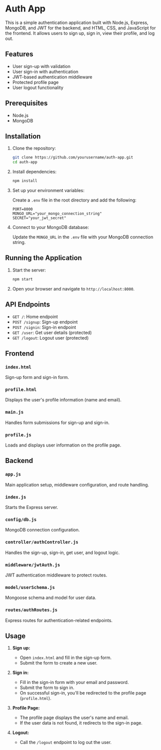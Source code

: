 # Auth App

This is a simple authentication application built with Node.js, Express, MongoDB, and JWT for the backend, and HTML, CSS, and JavaScript for the frontend. It allows users to sign up, sign in, view their profile, and log out.

## Features

- User sign-up with validation
- User sign-in with authentication
- JWT-based authentication middleware
- Protected profile page
- User logout functionality

## Prerequisites

- Node.js
- MongoDB

## Installation

1. Clone the repository:

    ```bash
    git clone https://github.com/yourusername/auth-app.git
    cd auth-app
    ```

2. Install dependencies:

    ```bash
    npm install
    ```

3. Set up your environment variables:

    Create a `.env` file in the root directory and add the following:

    ```env
    PORT=8000
    MONGO_URL="your_mongo_connection_string"
    SECRET="your_jwt_secret"
    ```

4. Connect to your MongoDB database:

    Update the `MONGO_URL` in the `.env` file with your MongoDB connection string.

## Running the Application

1. Start the server:

    ```bash
    npm start
    ```

2. Open your browser and navigate to `http://localhost:8000`.

## API Endpoints

- `GET /`: Home endpoint
- `POST /signup`: Sign-up endpoint
- `POST /signin`: Sign-in endpoint
- `GET /user`: Get user details (protected)
- `GET /logout`: Logout user (protected)

## Frontend

### `index.html`

Sign-up form and sign-in form.

### `profile.html`

Displays the user's profile information (name and email).

### `main.js`

Handles form submissions for sign-up and sign-in.

### `profile.js`

Loads and displays user information on the profile page.

## Backend

### `app.js`

Main application setup, middleware configuration, and route handling.

### `index.js`

Starts the Express server.

### `config/db.js`

MongoDB connection configuration.

### `controller/authController.js`

Handles the sign-up, sign-in, get user, and logout logic.

### `middleware/jwtAuth.js`

JWT authentication middleware to protect routes.

### `model/userSchema.js`

Mongoose schema and model for user data.

### `routes/authRoutes.js`

Express routes for authentication-related endpoints.

## Usage

1. **Sign up:**
    - Open `index.html` and fill in the sign-up form.
    - Submit the form to create a new user.

2. **Sign in:**
    - Fill in the sign-in form with your email and password.
    - Submit the form to sign in.
    - On successful sign-in, you'll be redirected to the profile page (`profile.html`).

3. **Profile Page:**
    - The profile page displays the user's name and email.
    - If the user data is not found, it redirects to the sign-in page.

4. **Logout:**
    - Call the `/logout` endpoint to log out the user.

